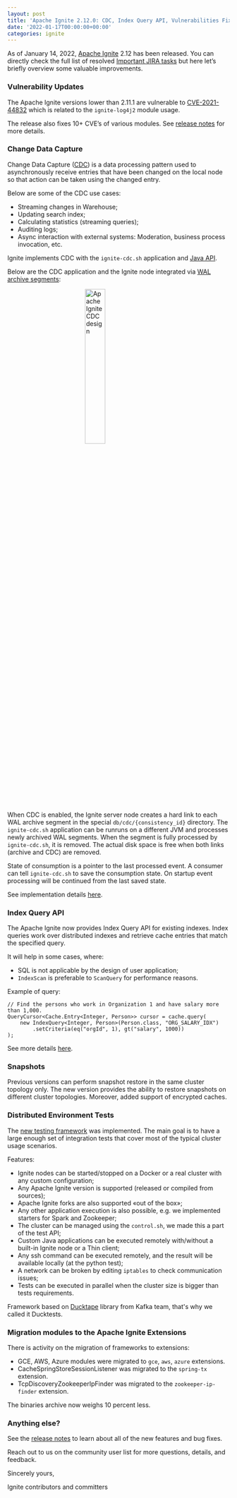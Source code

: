 ```yaml
---
layout: post
title: 'Apache Ignite 2.12.0: CDC, Index Query API, Vulnerabilities Fixes'
date: '2022-01-17T00:00:00+00:00'
categories: ignite
---
```

<p>As of January 14, 2022, <a href="https://ignite.apache.org/">Apache Ignite</a> 2.12 has been released. You can directly check the full list of resolved <a href="https://s.apache.org/0zyi2">Important JIRA tasks</a> but here let’s briefly overview some valuable improvements.</p>
<h3 id="vulnerability-updates">Vulnerability Updates</h3>
<p>The Apache Ignite versions lower than 2.11.1 are vulnerable to <a href="https://cve.mitre.org/cgi-bin/cvename.cgi?name=CVE-2021-44832">CVE-2021-44832</a> which is related to the <code>ignite-log4j2</code> module usage.</p>
<p>The release also fixes 10+ CVE’s of various modules. See <a href="https://ignite.apache.org/releases/2.12.0/release_notes.html">release notes</a> for more details.</p>
<h3 id="change-data-capture">Change Data Capture</h3>
<p>Change Data Capture (<a href="https://en.wikipedia.org/wiki/Change_data_capture">CDC</a>) is a data processing pattern used to asynchronously receive entries that have been changed on the local node so that action can be taken using the changed entry.</p>
<p>Below are some of the CDC use cases:</p>
<ul>
<li>Streaming changes in Warehouse;</li>
<li>Updating search index;</li>
<li>Calculating statistics (streaming queries);</li>
<li>Auditing logs;</li>
<li>Async interaction with external systems: Moderation, business process invocation, etc.</li>
</ul>
<p>Ignite implements CDC with the <code>ignite-cdc.sh</code> application and <a href="https://github.com/apache/ignite/blob/master/modules/core/src/main/java/org/apache/ignite/cdc/CdcConsumer.java#L56">Java API</a>.</p>
<p>Below are the CDC application and the Ignite node integrated via <a href="https://ignite.apache.org/docs/2.12.0/persistence/native-persistence#write-ahead-log">WAL archive segments</a>:</p>
<p><img src="https://blogs.apache.org/ignite/mediaresource/c5574c7d-2a24-4def-b1c4-b2343ed98397" alt="Apache Ignite CDC design" style="display: block;margin-left: auto; margin-right: auto; width: 30%;"></p>
<p>When CDC is enabled, the Ignite server node creates a hard link to each WAL archive segment in the special <code>db/cdc/{consistency_id}</code> directory. The <code>ignite-cdc.sh</code> application can be runruns on a different JVM and processes newly archived WAL segments. When the segment is fully processed by <code>ignite-cdc.sh</code>, it is removed. The actual disk space is free when both links (archive and CDC) are removed.</p>
<p>State of consumption is a pointer to the last processed event. A consumer can tell <code>ignite-cdc.sh</code> to save the consumption state. On startup event processing will be continued from the last saved state.</p>
<p>See implementation details <a href="https://ignite.apache.org/docs/2.12.0/persistence/change-data-capture">here</a>.</p>
<h3 id="index-query-api">Index Query API</h3>
<p>The Apache Ignite now provides Index Query API for existing indexes. Index queries work over distributed indexes and retrieve cache entries that match the specified query.</p>
<p>It will help in some cases, where:</p>
<ul>
<li>SQL is not applicable by the design of user application;</li>
<li><code>IndexScan</code> is preferable to <code>ScanQuery</code> for performance reasons.</li>
</ul>
<p>Example of query:</p>
<pre><code class="lang-java"><span class="hljs-comment">// Find the persons who work in Organization 1 and have salary more than 1,000.</span>
QueryCursor&lt;<span class="hljs-keyword">Cache</span>.Entry&lt;<span class="hljs-built_in">Integer</span>, Person&gt;&gt; cursor = <span class="hljs-keyword">cache</span>.query(
    <span class="hljs-literal">new</span> IndexQuery&lt;<span class="hljs-built_in">Integer</span>, Person&gt;(Person.class, <span class="hljs-string">"ORG_SALARY_IDX"</span>)
        .setCriteria(<span class="hljs-literal">eq</span>(<span class="hljs-string">"orgId"</span>, <span class="hljs-number">1</span>), <span class="hljs-literal">gt</span>(<span class="hljs-string">"salary"</span>, <span class="hljs-number">1000</span>))
);
</code></pre>
<p>See more details <a href="https://ignite.apache.org/docs/latest/key-value-api/using-cache-queries#executing-index-queries">here</a>.</p>
<h3 id="snapshots">Snapshots</h3>
<p>Previous versions can perform snapshot restore in the same cluster topology only. The new version provides the ability to restore snapshots on different cluster topologies. Moreover, added support of encrypted caches.</p>
<h3 id="distributed-environment-tests">Distributed Environment Tests</h3>
<p>The <a href="https://cwiki.apache.org/confluence/display/IGNITE/IEP-56%3A+Distributed+environment+tests">new testing framework</a> was implemented. The main goal is to have a large enough set of integration tests that cover most of the typical cluster usage scenarios.</p>
<p>Features:</p>
<ul>
<li>Ignite nodes can be started/stopped on a Docker or a real cluster with any custom configuration;</li>
<li>Any Apache Ignite version is supported (released or compiled from sources);</li>
<li> Apache Ignite forks are also supported «out of the box»;</li>
<li>Any other application execution is also possible, e.g. we implemented starters for Spark and Zookeeper;</li>
<li>The cluster can be managed using the <code>control.sh</code>, we made this a part of the test API;</li>
<li>Custom Java applications can be executed remotely with/without a built-in Ignite node or a Thin client;</li>
<li>Any ssh command can be executed remotely, and the result will be available locally (at the python test);</li>
<li>A network can be broken by editing <code>iptables</code> to check communication issues;</li>
<li>Tests can be executed in parallel when the cluster size is bigger than tests requirements.</li>
</ul>
<p>Framework based on <a href="https://ducktape-docs.readthedocs.io/en/latest/index.html">Ducktape</a> library from Kafka team, that&#39;s why we called it Ducktests.</p>
<h3 id="migration-modules-to-the-apache-ignite-extensions">Migration modules to the Apache Ignite Extensions</h3>
<p>There is activity on the migration of frameworks to extensions:</p>
<ul>
<li>GCE, AWS, Azure modules were migrated to <code>gce</code>, <code>aws</code>, <code>azure</code> extensions.</li>
<li>CacheSpringStoreSessionListener was migrated to the <code>spring-tx</code> extension.</li>
<li>TcpDiscoveryZookeeperIpFinder was migrated to the <code>zookeeper-ip-finder</code> extension.</li>
</ul>
<p>The binaries archive now weighs 10 percent less.</p>
<h3 id="anything-else-">Anything else?</h3>
<p>See the <a href="https://ignite.apache.org/releases/2.12.0/release_notes.html">release notes</a> to learn about all of the new features and bug fixes.</p>
<p>Reach out to us on the community user list for more questions, details, and feedback.</p>
<p>Sincerely yours,</p>
<p>Ignite contributors and committers</p>
